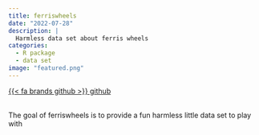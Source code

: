 ```yaml
---
title: ferriswheels
date: "2022-07-28"
description: |
  Harmless data set about ferris wheels
categories:
  - R package
  - data set
image: "featured.png"
---
```




<div class="project-buttons">
<a href="https://github.com/EmilHvitfeldt/ferriswheels">
  {{< fa brands github >}} github
</a>
</div>
<br>

The goal of ferriswheels is to provide a fun harmless little data set to play with
